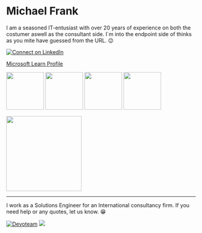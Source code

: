 # Michael Frank

I am a seasoned IT-entusiast with over 20 years of experience on both the costumer aswell as the consultant side.
I´m into the endpoint side of thinks as you mite have guessed from the URL. :wink:

[![Connect on LinkedIn](https://camo.githubusercontent.com/8f98e3b61b0da5c27840993910262b51ccea010d137c4ce6d2f17ce846a703df/68747470733a2f2f696d672e736869656c64732e696f2f62616467652f436f6e6e656374206f6e204c696e6b6564496e2d626c75653f7374796c653d666f722d7468652d6261646765266c6f676f3d6c696e6b6564696e266c6f676f436f6c6f723d7768697465 'LinkedIn: Michael Frank')](https://www.linkedin.com/in/michael-frank-26b86222b)

[Microsoft Learn Profile](https://learn.microsoft.com/en-us/users/michaelfrank-1121/credentials)

<p float="left">
<img src="https://learn.microsoft.com/media/learn/certification/badges/microsoft-certified-associate-badge.svg" width="100"/>
<img src="https://learn.microsoft.com/media/learn/certification/badges/microsoft-certified-fundamentals-badge.svg" width="100"/>
  <img src="https://learn.microsoft.com/en-us/media/profile/zero-state-applied-skills.svg?branch=main" width="100"/>
  <img src="https://learn.microsoft.com/media/learn/certification/badges/microsoft-certified-specialty-badge.svg" width="100"/>
</p>

<img src="https://getnerdio.com/wp-content/uploads/2023/10/nme-200.jpg" width="200"/>

---

I work as a Solutions Engineer for an International consultancy firm. If you need help or any quotes, let us know. :grin:

[![Devoteam](https://www.devoteam.com/wp-content/themes/lsac-devoteam/assets/images/logo-devoteam.svg 'Devoteam')](https://mcloud.devoteam.com)
[<img src="https://www.devoteam.com/wp-content/themes/lsac-devoteam/assets/images/logo-devoteam.svg">](https://mcloud.devoteam.com)
